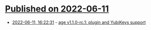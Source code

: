 # [Published on 2022-06-11](index.md)

* [2022-06-11, 16:22:31](https://news.ycombinator.com/item?id=31705670) - [age v1.1.0-rc.1: plugin and YubiKeys support](https://github.com/FiloSottile/age/releases/tag/v1.1.0-rc.1)
